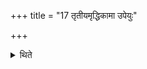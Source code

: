 +++
title = "17 तृतीयमृद्धिकामा उपेयुः"

+++

<details><summary>थिते</summary>

तृतीयमृद्धिकामा उपेयुः १७
</details>
